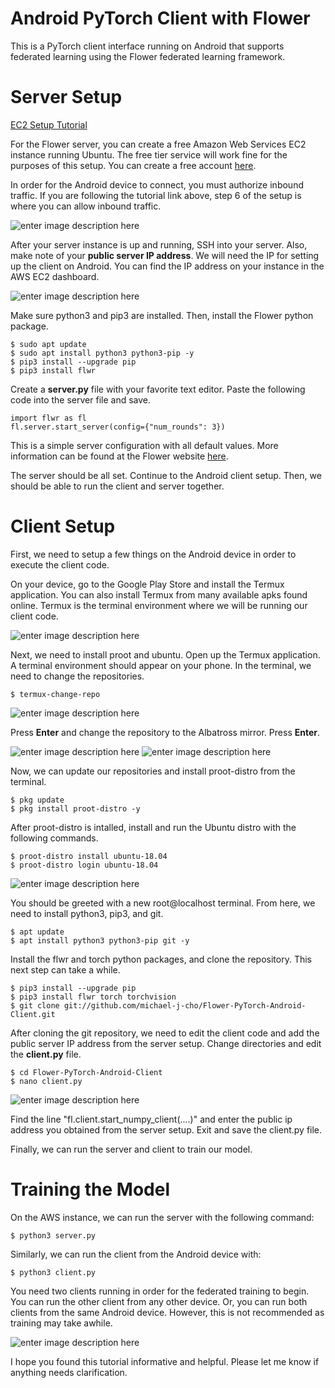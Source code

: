 
# Android PyTorch Client with Flower

This is a PyTorch client interface running on Android that supports federated learning using the Flower federated learning framework. 

# Server Setup

[EC2 Setup Tutorial](https://docs.aws.amazon.com/efs/latest/ug/gs-step-one-create-ec2-resources.html)

For the Flower server, you can create a free Amazon Web Services EC2 instance running Ubuntu. The free tier service will work fine for the purposes of this setup. You can create a free account [here](https://portal.aws.amazon.com/billing/signup#/start). 

In order for the Android device to connect, you must authorize inbound traffic. If you are following the tutorial link above, step 6 of the setup is where you can allow inbound traffic.

![enter image description here](https://i.ibb.co/gJBRBvX/Screenshot-2021-07-12-233945.png)

After your server instance is up and running, SSH into your server. Also, make note of your <strong>public server IP address</strong>. We will need the IP for setting up the client on Android. You can find the IP address on your instance in the AWS EC2 dashboard.

![enter image description here](https://i.ibb.co/FD5RD1k/Screenshot-2021-07-19-232028.png)

Make sure python3 and pip3 are installed. Then, install the Flower python package.

    $ sudo apt update
    $ sudo apt install python3 python3-pip -y
    $ pip3 install --upgrade pip
    $ pip3 install flwr

Create a <span><strong>server.py</strong></span> file with your favorite text editor. Paste the following code into the server file and save.

    import flwr as fl
    fl.server.start_server(config={"num_rounds": 3})

This is a simple server configuration with all default values. More information can be found at the Flower website [here](https://flower.dev/docs/quickstart_pytorch.html#flower-server). 

The server should be all set. Continue to the Android client setup. Then, we should be able to run the client and server together.

# Client Setup

First, we need to setup a few things on the Android device in order to execute the client code. 

On your device, go to the Google Play Store and install the Termux application. You can also install Termux from many available apks found online. Termux is the terminal environment where we will be running our client code.

![enter image description here](https://i.ibb.co/MMHwYQQ/termux.png)


Next, we need to install proot and ubuntu. Open up the Termux application. A terminal environment should appear on your phone. In the terminal, we need to change the repositories.

    $ termux-change-repo

![enter image description here](https://i.ibb.co/VB0yBP1/Screenshot-2021-07-19-222047.png)

Press <strong>Enter</strong> and change the repository to the Albatross mirror. Press <strong>Enter</strong>.

![enter image description here](https://i.ibb.co/YkLFXn5/Screenshot-2021-07-19-221935.png)
  ![enter image description here](https://i.ibb.co/xDHPGF2/Screenshot-2021-07-19-221950.png)

Now, we can update our repositories and install proot-distro from the terminal.
  
    $ pkg update
    $ pkg install proot-distro -y

After proot-distro is intalled, install and run the Ubuntu distro with the following commands.

    $ proot-distro install ubuntu-18.04
    $ proot-distro login ubuntu-18.04

![enter image description here](https://i.ibb.co/41rmKCS/Screenshot-2021-07-19-215542.png)

You should be greeted with a new root@localhost terminal. From here, we need to install python3, pip3, and git.

    $ apt update
    $ apt install python3 python3-pip git -y

Install the flwr and torch python packages, and clone the repository. This next step can take a while.

    $ pip3 install --upgrade pip
    $ pip3 install flwr torch torchvision
    $ git clone git://github.com/michael-j-cho/Flower-PyTorch-Android-Client.git

After cloning the git repository, we need to edit the client code and add the public server IP address from the server setup. Change directories and edit the <strong>client.py</strong> file.

    $ cd Flower-PyTorch-Android-Client
    $ nano client.py

![enter image description here](https://i.ibb.co/y6sJSW5/Screenshot-2021-07-19-230800.png)

Find the line "fl.client.start_numpy_client(....)" and enter the public ip address you obtained from the server setup. Exit and save the client.py file.

Finally, we can run the server and client to train our model.

# Training the Model

On the AWS instance, we can run the server with the following command:

    $ python3 server.py

Similarly, we can run the client from the Android device with:

    $ python3 client.py

You need two clients running in order for the federated training to begin. You can run the other client from any other device. Or, you can run both clients from the same Android device. However, this is not recommended as training may take awhile.

![enter image description here](https://i.ibb.co/KjtMmCk/Screenshot-2021-07-19-233138.png)

I hope you found this tutorial informative and helpful. Please let me know if anything needs clarification.
